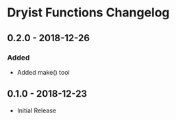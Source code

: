 # Dryist Functions Changelog

## 0.2.0 - 2018-12-26

### Added

- Added make() tool

## 0.1.0 - 2018-12-23

- Initial Release
